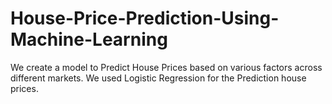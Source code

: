# House-Price-Prediction-Using-Machine-Learning
We create a model to Predict House Prices based on various factors across different markets. We used Logistic Regression for the Prediction house prices.
